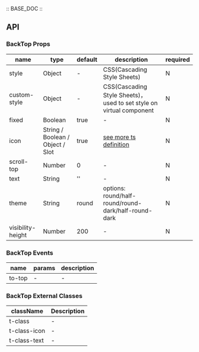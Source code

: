 :: BASE_DOC ::

## API


### BackTop Props

name | type | default | description | required
-- | -- | -- | -- | --
style | Object | - | CSS(Cascading Style Sheets) | N
custom-style | Object | - | CSS(Cascading Style Sheets)，used to set style on virtual component | N
fixed | Boolean | true | \- | N
icon | String / Boolean / Object / Slot | true | [see more ts definition](https://github.com/Tencent/tdesign-miniprogram/blob/develop/packages/components/common/common.ts) | N
scroll-top | Number | 0 | \- | N
text | String | '' | \- | N
theme | String | round | options: round/half-round/round-dark/half-round-dark | N
visibility-height | Number | 200 | \- | N

### BackTop Events

name | params | description
-- | -- | --
to-top | \- | \-

### BackTop External Classes

className | Description
-- | --
t-class | \-
t-class-icon | \-
t-class-text | \-
